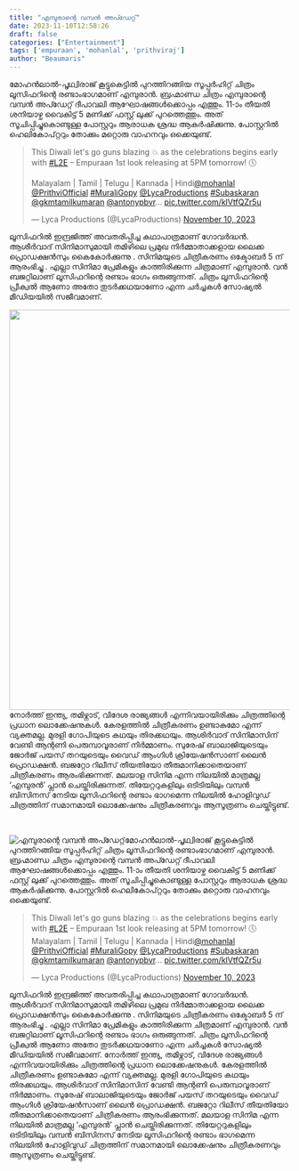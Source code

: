 ```yaml
---
title: "എമ്പുരാന്റെ വമ്പൻ അപ്ഡേറ്റ്"
date: 2023-11-10T12:58:26
draft: false
categories: ["Entertainment"]
tags: ['empuraan', 'mohanlal', 'prithviraj']
author: "Beaumaris"
---
```


മോഹന്‍ലാല്‍-പൃഥ്വിരാജ് കൂട്ടുകെട്ടില്‍ പുറത്തിറങ്ങിയ സൂപ്പര്‍ഹിറ്റ് ചിത്രം ലൂസിഫറിന്റെ രണ്ടാംഭാഗമാണ് എമ്പുരാന്‍. ബ്രഹ്മാണ്ഡ ചിത്രം എമ്പുരാന്റെ വമ്പൻ അപ്ഡേറ്റ് ദീപാവലി ആഘോഷങ്ങൾക്കൊപ്പം എത്തും. 11-ാം തീയതി ശനിയാഴ്ച വൈകിട്ട് 5 മണിക്ക് ഫസ്റ്റ് ലുക്ക് പുറത്തെത്തും. അത് സൂചിപ്പിച്ചുകൊണ്ടുള്ള പോസ്റ്ററും ആരാധക ശ്രദ്ധ ആകർഷിക്കുന്നു. പോസ്റ്ററില്‍ ഹെലികോപ്റ്ററും തോക്കും മറ്റൊരു വാഹനവും ഒക്കെയുണ്ട്.
<blockquote class="twitter-tweet">
<p dir="ltr" lang="en">This Diwali let's go guns blazing 💥 as the celebrations begins early with <a href="https://twitter.com/hashtag/L2E?src=hash&amp;ref_src=twsrc%5Etfw">#L2E</a> – Empuraan 1st look releasing at 5PM tomorrow! 🕔

Malayalam | Tamil | Telugu | Kannada | Hindi<a href="https://twitter.com/Mohanlal?ref_src=twsrc%5Etfw">@mohanlal</a> <a href="https://twitter.com/PrithviOfficial?ref_src=twsrc%5Etfw">@PrithviOfficial</a> <a href="https://twitter.com/hashtag/MuraliGopy?src=hash&amp;ref_src=twsrc%5Etfw">#MuraliGopy</a> <a href="https://twitter.com/LycaProductions?ref_src=twsrc%5Etfw">@LycaProductions</a> <a href="https://twitter.com/hashtag/Subaskaran?src=hash&amp;ref_src=twsrc%5Etfw">#Subaskaran</a> <a href="https://twitter.com/gkmtamilkumaran?ref_src=twsrc%5Etfw">@gkmtamilkumaran</a> <a href="https://twitter.com/antonypbvr?ref_src=twsrc%5Etfw">@antonypbvr</a>… <a href="https://t.co/klVtfQZr5u">pic.twitter.com/klVtfQZr5u</a></p>
— Lyca Productions (@LycaProductions) <a href="https://twitter.com/LycaProductions/status/1722939713764684018?ref_src=twsrc%5Etfw">November 10, 2023</a></blockquote>
<script async src="https://platform.twitter.com/widgets.js" charset="utf-8"></script>

ലൂസിഫറിൽ ഇന്ദ്രജിത്ത് അവതരിപ്പിച്ച കഥാപാത്രമാണ് ഗോവർദ്ധൻ. ആശീർവാദ് സിനിമാസുമായി തമിഴിലെ പ്രമുഖ നിര്‍മ്മാതാക്കളായ ലൈക്ക പ്രൊഡക്ഷൻസും കൈകോർക്കുന്നു . സിനിമയുടെ ചിത്രീകരണം ഒക്ടോബർ 5 ന് ആരംഭിച്ചു . എല്ലാ സിനിമാ പ്രേമികളും കാത്തിരിക്കുന്ന ചിത്രമാണ് എമ്പുരാൻ. വൻ ബജറ്റിലാണ് ലൂസിഫറിന്റെ രണ്ടാം ഭാഗം ഒരുങ്ങുന്നത്. ചിത്രം ലൂസിഫറിന്റെ പ്രീക്വൽ ആണോ അതോ തുടർക്കഥയാണോ എന്ന ചർച്ചകൾ സോഷ്യൽ മീഡിയയിൽ സജീവമാണ്.

<img class="size-full wp-image-429243 aligncenter" src="https://cdn.boolokam.com/articles/2023/11/qdqdqd.webp" alt="" width="1280" height="720" />നോർത്ത് ഇന്ത്യ, തമിഴ്നാട്, വിദേശ രാജ്യങ്ങൾ എന്നിവയായിരിക്കും ചിത്രത്തിന്റെ പ്രധാന ലൊക്കേഷനുകൾ. കേരളത്തിൽ ചിത്രീകരണം ഉണ്ടാകുമോ എന്ന് വ്യക്തമല്ല. മുരളി ഗോപിയുടെ കഥയും തിരക്കഥയും. ആശിർവാദ് സിനിമാസിന് വേണ്ടി ആന്റണി പെരുമ്പാവൂരാണ് നിർമ്മാണം. സുരേഷ് ബാലാജിയുടെയും ജോർജ് പയസ് തറയുടെയും വൈഡ് ആംഗിൾ ക്രിയേഷൻസാണ് ലൈൻ പ്രൊഡക്ഷൻ. ബജറ്റോ റിലീസ് തീയതിയോ തീരുമാനിക്കാതെയാണ് ചിത്രീകരണം ആരംഭിക്കുന്നത്. മലയാള സിനിമ എന്ന നിലയിൽ മാത്രമല്ല ‘എമ്പുരൻ’ പ്ലാൻ ചെയ്തിരിക്കുന്നത്. തിയേറ്ററുകളിലും ഒടിടിയിലും വമ്പൻ ബിസിനസ് നേടിയ ലൂസിഫറിന്റെ രണ്ടാം ഭാഗമെന്ന നിലയിൽ ഹോളിവുഡ് ചിത്രത്തിന് സമാനമായി ലൊക്കേഷനും ചിത്രീകരണവും ആസൂത്രണം ചെയ്തിട്ടുണ്ട്.

&nbsp;


![എമ്പുരാന്റെ വമ്പൻ അപ്ഡേറ്റ്](https://cdn.boolokam.com/articles/2023/11/qdqdqd.webp)മോഹന്‍ലാല്‍-പൃഥ്വിരാജ് കൂട്ടുകെട്ടില്‍ പുറത്തിറങ്ങിയ സൂപ്പര്‍ഹിറ്റ് ചിത്രം ലൂസിഫറിന്റെ രണ്ടാംഭാഗമാണ് എമ്പുരാന്‍. ബ്രഹ്മാണ്ഡ ചിത്രം എമ്പുരാന്റെ വമ്പൻ അപ്ഡേറ്റ് ദീപാവലി ആഘോഷങ്ങൾക്കൊപ്പം എത്തും. 11-ാം തീയതി ശനിയാഴ്ച വൈകിട്ട് 5 മണിക്ക് ഫസ്റ്റ് ലുക്ക് പുറത്തെത്തും. അത് സൂചിപ്പിച്ചുകൊണ്ടുള്ള പോസ്റ്ററും ആരാധക ശ്രദ്ധ ആകർഷിക്കുന്നു. പോസ്റ്ററില്‍ ഹെലികോപ്റ്ററും തോക്കും മറ്റൊരു വാഹനവും ഒക്കെയുണ്ട്. 

> This Diwali let's go guns blazing 💥 as the celebrations begins early with [#L2E](https://twitter.com/hashtag/L2E?src=hash&ref_src=twsrc%5Etfw) – Empuraan 1st look releasing at 5PM tomorrow! 🕔 Malayalam | Tamil | Telugu | Kannada | Hindi[@mohanlal](https://twitter.com/Mohanlal?ref_src=twsrc%5Etfw) [@PrithviOfficial](https://twitter.com/PrithviOfficial?ref_src=twsrc%5Etfw) [#MuraliGopy](https://twitter.com/hashtag/MuraliGopy?src=hash&ref_src=twsrc%5Etfw) [@LycaProductions](https://twitter.com/LycaProductions?ref_src=twsrc%5Etfw) [#Subaskaran](https://twitter.com/hashtag/Subaskaran?src=hash&ref_src=twsrc%5Etfw) [@gkmtamilkumaran](https://twitter.com/gkmtamilkumaran?ref_src=twsrc%5Etfw) [@antonypbvr](https://twitter.com/antonypbvr?ref_src=twsrc%5Etfw)… [pic.twitter.com/klVtfQZr5u](https://t.co/klVtfQZr5u)
> 
> — Lyca Productions (@LycaProductions) [November 10, 2023](https://twitter.com/LycaProductions/status/1722939713764684018?ref_src=twsrc%5Etfw)

ലൂസിഫറിൽ ഇന്ദ്രജിത്ത് അവതരിപ്പിച്ച കഥാപാത്രമാണ് ഗോവർദ്ധൻ. ആശീർവാദ് സിനിമാസുമായി തമിഴിലെ പ്രമുഖ നിര്‍മ്മാതാക്കളായ ലൈക്ക പ്രൊഡക്ഷൻസും കൈകോർക്കുന്നു . സിനിമയുടെ ചിത്രീകരണം ഒക്ടോബർ 5 ന് ആരംഭിച്ചു . എല്ലാ സിനിമാ പ്രേമികളും കാത്തിരിക്കുന്ന ചിത്രമാണ് എമ്പുരാൻ. വൻ ബജറ്റിലാണ് ലൂസിഫറിന്റെ രണ്ടാം ഭാഗം ഒരുങ്ങുന്നത്. ചിത്രം ലൂസിഫറിന്റെ പ്രീക്വൽ ആണോ അതോ തുടർക്കഥയാണോ എന്ന ചർച്ചകൾ സോഷ്യൽ മീഡിയയിൽ സജീവമാണ്. നോർത്ത് ഇന്ത്യ, തമിഴ്നാട്, വിദേശ രാജ്യങ്ങൾ എന്നിവയായിരിക്കും ചിത്രത്തിന്റെ പ്രധാന ലൊക്കേഷനുകൾ. കേരളത്തിൽ ചിത്രീകരണം ഉണ്ടാകുമോ എന്ന് വ്യക്തമല്ല. മുരളി ഗോപിയുടെ കഥയും തിരക്കഥയും. ആശിർവാദ് സിനിമാസിന് വേണ്ടി ആന്റണി പെരുമ്പാവൂരാണ് നിർമ്മാണം. സുരേഷ് ബാലാജിയുടെയും ജോർജ് പയസ് തറയുടെയും വൈഡ് ആംഗിൾ ക്രിയേഷൻസാണ് ലൈൻ പ്രൊഡക്ഷൻ. ബജറ്റോ റിലീസ് തീയതിയോ തീരുമാനിക്കാതെയാണ് ചിത്രീകരണം ആരംഭിക്കുന്നത്. മലയാള സിനിമ എന്ന നിലയിൽ മാത്രമല്ല ‘എമ്പുരൻ’ പ്ലാൻ ചെയ്തിരിക്കുന്നത്. തിയേറ്ററുകളിലും ഒടിടിയിലും വമ്പൻ ബിസിനസ് നേടിയ ലൂസിഫറിന്റെ രണ്ടാം ഭാഗമെന്ന നിലയിൽ ഹോളിവുഡ് ചിത്രത്തിന് സമാനമായി ലൊക്കേഷനും ചിത്രീകരണവും ആസൂത്രണം ചെയ്തിട്ടുണ്ട്. 
